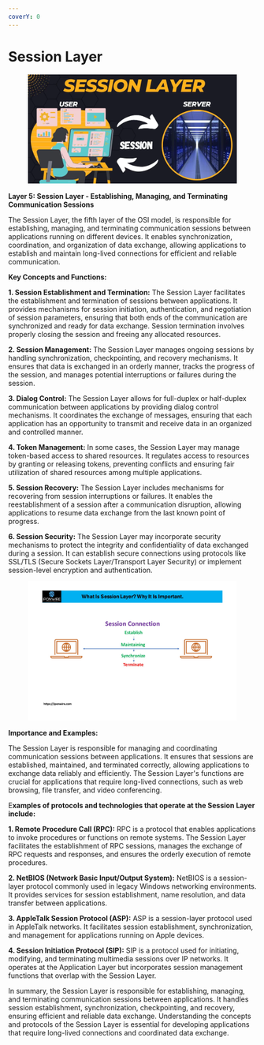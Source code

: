 ```yaml
---
coverY: 0
---
```


# Session Layer

<figure><img src="../../.gitbook/assets/Responsibility-of-session-layer.webp" alt=""><figcaption></figcaption></figure>

**Layer 5: Session Layer - Establishing, Managing, and Terminating Communication Sessions**

The Session Layer, the fifth layer of the OSI model, is responsible for establishing, managing, and terminating communication sessions between applications running on different devices. It enables synchronization, coordination, and organization of data exchange, allowing applications to establish and maintain long-lived connections for efficient and reliable communication.

**Key Concepts and Functions:**

**1. Session Establishment and Termination:** The Session Layer facilitates the establishment and termination of sessions between applications. It provides mechanisms for session initiation, authentication, and negotiation of session parameters, ensuring that both ends of the communication are synchronized and ready for data exchange. Session termination involves properly closing the session and freeing any allocated resources.

**2. Session Management:** The Session Layer manages ongoing sessions by handling synchronization, checkpointing, and recovery mechanisms. It ensures that data is exchanged in an orderly manner, tracks the progress of the session, and manages potential interruptions or failures during the session.

**3. Dialog Control:** The Session Layer allows for full-duplex or half-duplex communication between applications by providing dialog control mechanisms. It coordinates the exchange of messages, ensuring that each application has an opportunity to transmit and receive data in an organized and controlled manner.

**4. Token Management:** In some cases, the Session Layer may manage token-based access to shared resources. It regulates access to resources by granting or releasing tokens, preventing conflicts and ensuring fair utilization of shared resources among multiple applications.

**5. Session Recovery:** The Session Layer includes mechanisms for recovering from session interruptions or failures. It enables the reestablishment of a session after a communication disruption, allowing applications to resume data exchange from the last known point of progress.

**6. Session Security:** The Session Layer may incorporate security mechanisms to protect the integrity and confidentiality of data exchanged during a session. It can establish secure connections using protocols like SSL/TLS (Secure Sockets Layer/Transport Layer Security) or implement session-level encryption and authentication.

<figure><img src="../../.gitbook/assets/What-Is-Session-Layer-Why-It-Is-Important..jpg" alt=""><figcaption></figcaption></figure>

**Importance and Examples:**

The Session Layer is responsible for managing and coordinating communication sessions between applications. It ensures that sessions are established, maintained, and terminated correctly, allowing applications to exchange data reliably and efficiently. The Session Layer's functions are crucial for applications that require long-lived connections, such as web browsing, file transfer, and video conferencing.

E**xamples of protocols and technologies that operate at the Session Layer include:**

**1. Remote Procedure Call (RPC):** RPC is a protocol that enables applications to invoke procedures or functions on remote systems. The Session Layer facilitates the establishment of RPC sessions, manages the exchange of RPC requests and responses, and ensures the orderly execution of remote procedures.

**2. NetBIOS (Network Basic Input/Output System):** NetBIOS is a session-layer protocol commonly used in legacy Windows networking environments. It provides services for session establishment, name resolution, and data transfer between applications.

**3. AppleTalk Session Protocol (ASP):** ASP is a session-layer protocol used in AppleTalk networks. It facilitates session establishment, synchronization, and management for applications running on Apple devices.

**4. Session Initiation Protocol (SIP):** SIP is a protocol used for initiating, modifying, and terminating multimedia sessions over IP networks. It operates at the Application Layer but incorporates session management functions that overlap with the Session Layer.

In summary, the Session Layer is responsible for establishing, managing, and terminating communication sessions between applications. It handles session establishment, synchronization, checkpointing, and recovery, ensuring efficient and reliable data exchange. Understanding the concepts and protocols of the Session Layer is essential for developing applications that require long-lived connections and coordinated data exchange.
